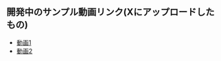 ## 開発中のサンプル動画リンク(Xにアップロードしたもの)
* [動画1](https://x.com/tatama_1/status/1822223124320157876)
* [動画2](https://x.com/tatama_1/status/1840037522484977996)
